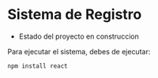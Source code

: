 <h1>Sistema de Registro</h1>

- Estado del proyecto en construccion

Para ejecutar el sistema, debes de ejecutar:

```npm install react```
